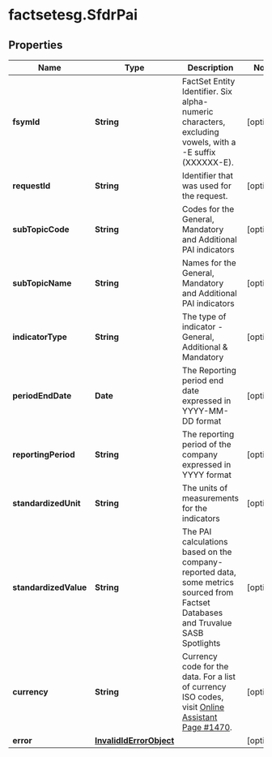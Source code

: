 # factsetesg.SfdrPai

## Properties

Name | Type | Description | Notes
------------ | ------------- | ------------- | -------------
**fsymId** | **String** | FactSet Entity Identifier. Six alpha-numeric characters, excluding vowels, with a -E suffix (XXXXXX-E). | [optional] 
**requestId** | **String** | Identifier that was used for the request. | [optional] 
**subTopicCode** | **String** | Codes for the General, Mandatory and Additional PAI indicators | [optional] 
**subTopicName** | **String** | Names for the General, Mandatory and Additional PAI indicators | [optional] 
**indicatorType** | **String** | The type of indicator - General, Additional &amp; Mandatory | [optional] 
**periodEndDate** | **Date** | The Reporting period end date expressed in YYYY-MM-DD format | [optional] 
**reportingPeriod** | **String** | The reporting period of the company expressed in YYYY format | [optional] 
**standardizedUnit** | **String** | The units of measurements for the indicators | [optional] 
**standardizedValue** | **String** | The PAI calculations based on the company-reported data, some metrics sourced from Factset Databases and Truvalue SASB Spotlights | [optional] 
**currency** | **String** | Currency code for the data. For a list of currency ISO codes, visit [Online Assistant Page #1470](https://oa.apps.factset.com/pages/1470). | [optional] 
**error** | [**InvalidIdErrorObject**](InvalidIdErrorObject.md) |  | [optional] 


